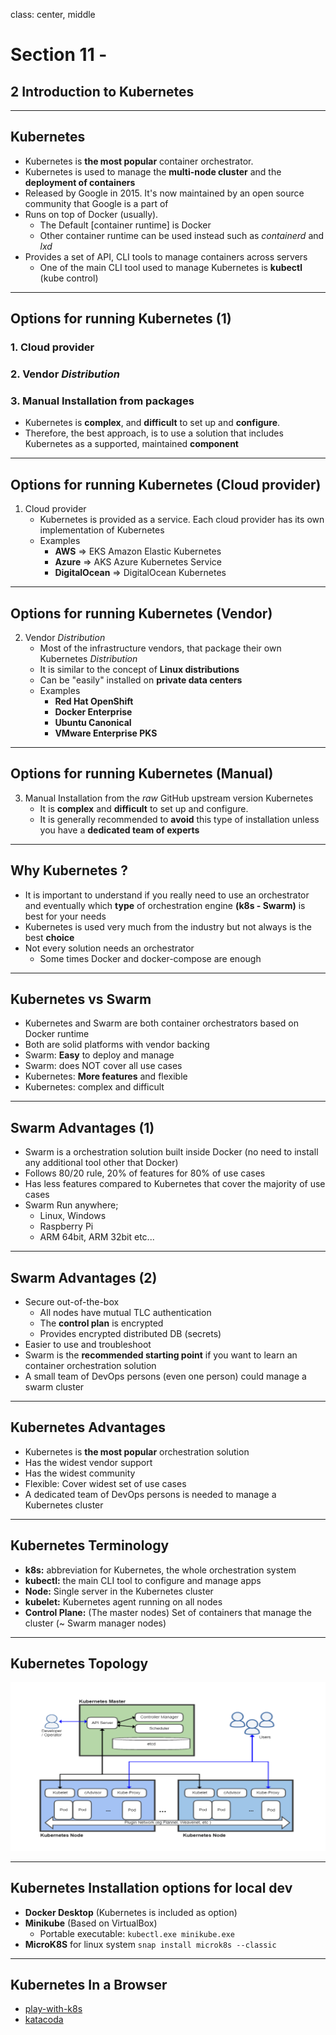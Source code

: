class: center, middle
# Section 11 - 
## 2 Introduction to Kubernetes

---

## Kubernetes  
 - Kubernetes is **the most popular** container orchestrator. 
 - Kubernetes is used to manage the **multi-node cluster** and the **deployment of containers**
 - Released by Google in 2015. It's now maintained by an open source community that Google is a part of
 - Runs on top of Docker (usually). 
    - The Default [container runtime] is Docker
    - Other container runtime can be used instead such as *containerd* and *lxd*  
 - Provides a set of API, CLI tools to manage containers across servers
    - One of the main CLI tool used to manage Kubernetes is **kubectl** (kube control)

---

## Options for running Kubernetes (1)
 ### 1. Cloud provider
 ### 2. Vendor *Distribution*
 ### 3. Manual Installation from packages
 
 - Kubernetes is **complex**, and **difficult** to set up and **configure**. 
 - Therefore, the best approach, is to use a solution that includes Kubernetes as a supported, maintained **component**    

---

## Options for running Kubernetes (Cloud provider)
 1. Cloud provider
    - Kubernetes is provided as a service. Each cloud provider has its own implementation of Kubernetes
    - Examples 
        - **AWS**  => EKS Amazon Elastic Kubernetes
        - **Azure** => AKS Azure Kubernetes Service
        - **DigitalOcean** => DigitalOcean Kubernetes
---

## Options for running Kubernetes (Vendor)
 2. Vendor *Distribution*
    - Most of the infrastructure vendors, that package their own Kubernetes *Distribution*
    - It is similar to the concept of **Linux distributions**
    - Can be "easily" installed on **private data centers**  
    - Examples
        - **Red Hat OpenShift**
        - **Docker Enterprise**
        - **Ubuntu Canonical**
        - **VMware Enterprise PKS**

---

## Options for running Kubernetes (Manual)
 3. Manual Installation from the *raw* GitHub upstream version Kubernetes
    - It is **complex** and **difficult** to set up and configure. 
    - It is generally recommended to **avoid** this type of installation unless you have a **dedicated team of experts**

---

## Why Kubernetes ?
 - It is important to understand if you really need to use an orchestrator and eventually which **type** of orchestration engine **(k8s - Swarm)** is best for your needs
 - Kubernetes is used very much from the industry but not always is the best **choice** 
 - Not every solution needs an orchestrator 
    - Some times Docker and docker-compose are enough
    
---

## Kubernetes vs Swarm
 - Kubernetes and Swarm are both container orchestrators based on Docker runtime 
 - Both are solid platforms with vendor backing
 - Swarm: **Easy** to deploy and manage 
 - Swarm: does NOT cover all use cases 
 - Kubernetes: **More features** and flexible   
 - Kubernetes: complex and difficult
 
---
 
## Swarm Advantages (1)
 - Swarm is a orchestration solution built inside Docker (no need to install any additional tool other that Docker) 
 - Follows 80/20 rule, 20% of features for 80% of use cases 
 - Has less features compared to Kubernetes that cover the majority of use cases 
 - Swarm Run anywhere;
    - Linux, Windows
    - Raspberry Pi
    - ARM 64bit, ARM 32bit etc...

---

## Swarm Advantages (2)    
 - Secure out-of-the-box
    - All nodes have mutual TLC authentication
    - The **control plan** is encrypted
    - Provides encrypted distributed DB (secrets)
 - Easier to use and troubleshoot  
 - Swarm is the **recommended starting point** if you want to learn an container orchestration solution
 - A small team of DevOps persons (even one person) could manage a swarm cluster 

---

## Kubernetes Advantages 
 - Kubernetes is **the most popular** orchestration solution  
 - Has the widest vendor support
 - Has the widest community 
 - Flexible: Cover widest set of use cases
 - A dedicated team of DevOps persons is needed to manage a Kubernetes cluster
 
---

## Kubernetes Terminology 
 - **k8s:** abbreviation for Kubernetes, the whole orchestration system  
 - **kubectl:** the main CLI tool to configure and manage apps 
 - **Node:** Single server in the Kubernetes cluster
 - **kubelet:** Kubernetes agent running on all nodes
 - **Control Plane:** (The master nodes) Set of containers that manage the cluster (~ Swarm manager nodes)

---
 
## Kubernetes Topology
![img_width_100](images/k8s_cluster_topology.png)

---

## Kubernetes Installation options for local dev
 - **Docker Desktop** (Kubernetes is included as option) 
 - **Minikube** (Based on VirtualBox) 
    - Portable executable: `kubectl.exe minikube.exe`
 - **MicroK8S** for linux system `snap install microk8s --classic`
 
---

## Kubernetes In a Browser
 - [play-with-k8s](https://labs.play-with-k8s.com/)
 - [katacoda](https://www.katacoda.com/)
 
    